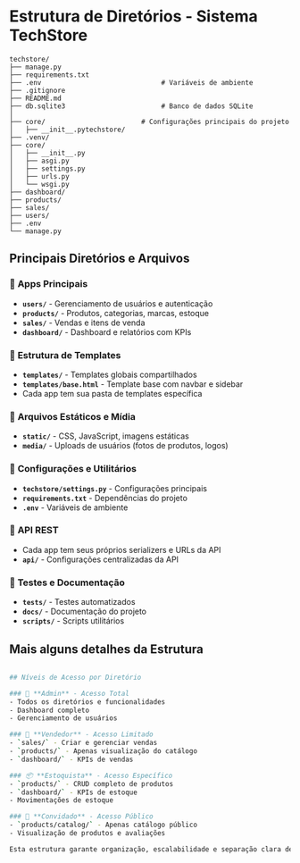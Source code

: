 # Estrutura de Diretórios - Sistema TechStore

```
techstore/
├── manage.py
├── requirements.txt
├── .env                              # Variáveis de ambiente
├── .gitignore
├── README.md
├── db.sqlite3                        # Banco de dados SQLite
│
├── core/                        # Configurações principais do projeto
│   ├── __init__.pytechstore/
├── .venv/
├── core/
│   ├── __init__.py
│   ├── asgi.py
│   ├── settings.py
│   ├── urls.py
│   └── wsgi.py
├── dashboard/
├── products/
├── sales/
├── users/
├── .env
└── manage.py
```

## Principais Diretórios e Arquivos

### 📁 **Apps Principais**
- **`users/`** - Gerenciamento de usuários e autenticação
- **`products/`** - Produtos, categorias, marcas, estoque
- **`sales/`** - Vendas e itens de venda
- **`dashboard/`** - Dashboard e relatórios com KPIs

### 📁 **Estrutura de Templates**
- **`templates/`** - Templates globais compartilhados
- **`templates/base.html`** - Template base com navbar e sidebar
- Cada app tem sua pasta de templates específica

### 📁 **Arquivos Estáticos e Mídia**
- **`static/`** - CSS, JavaScript, imagens estáticas
- **`media/`** - Uploads de usuários (fotos de produtos, logos)

### 📁 **Configurações e Utilitários**
- **`techstore/settings.py`** - Configurações principais
- **`requirements.txt`** - Dependências do projeto
- **`.env`** - Variáveis de ambiente

### 📁 **API REST**
- Cada app tem seus próprios serializers e URLs da API
- **`api/`** - Configurações centralizadas da API

### 📁 **Testes e Documentação**
- **`tests/`** - Testes automatizados
- **`docs/`** - Documentação do projeto
- **`scripts/`** - Scripts utilitários

## Mais alguns detalhes da Estrutura

```bash

## Níveis de Acesso por Diretório

### 👑 **Admin** - Acesso Total
- Todos os diretórios e funcionalidades
- Dashboard completo
- Gerenciamento de usuários

### 🛒 **Vendedor** - Acesso Limitado
- `sales/` - Criar e gerenciar vendas
- `products/` - Apenas visualização do catálogo
- `dashboard/` - KPIs de vendas

### 📦 **Estoquista** - Acesso Específico
- `products/` - CRUD completo de produtos
- `dashboard/` - KPIs de estoque
- Movimentações de estoque

### 👤 **Convidado** - Acesso Público
- `products/catalog/` - Apenas catálogo público
- Visualização de produtos e avaliações

Esta estrutura garante organização, escalabilidade e separação clara de responsabilidades entre os diferentes módulos do sistema.
